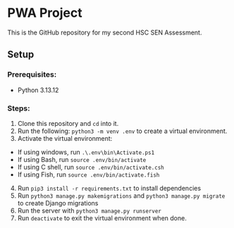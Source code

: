 # PWA Project
This is the GitHub repository for my second HSC SEN Assessment.

## Setup

### Prerequisites:
* Python 3.13.12

### Steps:
1. Clone this repository and `cd` into it.
2. Run the following: `python3 -m venv .env` to create a virtual environment.
3. Activate the virtual environment:
  - If using windows, run `.\.env\bin\Activate.ps1`
  - If using Bash, run `source .env/bin/activate`
  - If using C shell, run `source .env/bin/activate.csh`
  - If using Fish, run `source .env/bin/activate.fish`
4. Run `pip3 install -r requirements.txt` to install dependencies
5. Run `python3 manage.py makemigrations` and `python3 manage.py migrate` to create Django migrations
6. Run the server with `python3 manage.py runserver`
7. Run `deactivate` to exit the virtual environment when done.
